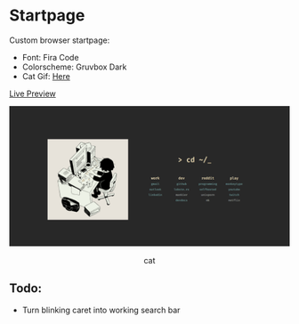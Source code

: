 # Startpage

Custom browser startpage:
- Font: Fira Code
- Colorscheme: Gruvbox Dark
- Cat Gif: [Here](https://twitter.com/avogado6/status/1165595520967954432?s=19)

[Live Preview](https://kennethcheo.github.io/startpage/)

![startpage](startpage.gif)
<p style="text-align: center;">cat</p>

## Todo:
- Turn blinking caret into working search bar
